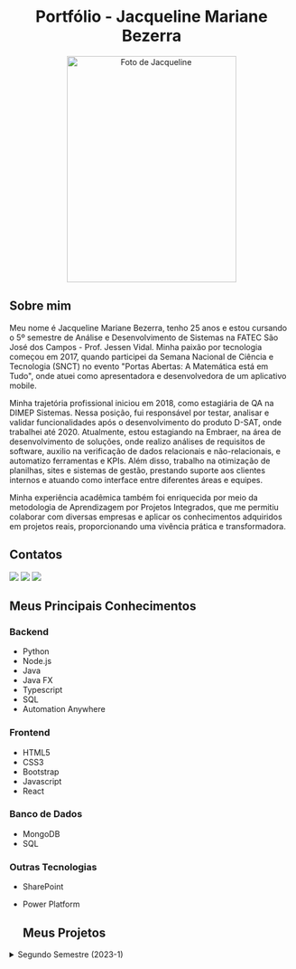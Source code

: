 <h1 align="center">Portfólio - Jacqueline Mariane Bezerra </h1>

<div align="center">


<img src="" alt="Foto de Jacqueline" width="300" height="400">
</div>

## Sobre mim
Meu nome é Jacqueline Mariane Bezerra, tenho 25 anos e estou cursando o 5º semestre de Análise e Desenvolvimento de Sistemas na FATEC São José dos Campos - Prof. Jessen Vidal. Minha paixão por tecnologia começou em 2017, quando participei da Semana Nacional de Ciência e Tecnologia (SNCT) no evento "Portas Abertas: A Matemática está em Tudo", onde atuei como apresentadora e desenvolvedora de um aplicativo mobile.

Minha trajetória profissional iniciou em 2018, como estagiária de QA na DIMEP Sistemas. Nessa posição, fui responsável por testar, analisar e validar funcionalidades após o desenvolvimento do produto D-SAT, onde trabalhei até 2020. Atualmente, estou estagiando na Embraer, na área de desenvolvimento de soluções, onde realizo análises de requisitos de software, auxilio na verificação de dados relacionais e não-relacionais, e automatizo ferramentas e KPIs. Além disso, trabalho na otimização de planilhas, sites e sistemas de gestão, prestando suporte aos clientes internos e atuando como interface entre diferentes áreas e equipes.

Minha experiência acadêmica também foi enriquecida por meio da metodologia de Aprendizagem por Projetos Integrados, que me permitiu colaborar com diversas empresas e aplicar os conhecimentos adquiridos em projetos reais, proporcionando uma vivência prática e transformadora.



## Contatos


[<img src = "https://img.shields.io/badge/Gmail-D14836?style=for-the-badge&logo=gmail&logoColor=white" />](mailto:jacqueline.mrnb@gmail.com)
[<img src = "https://img.shields.io/badge/github-black.svg?&style=for-the-badge&logo=github&logoColor=white" />](https://github.com/jxqlnm)
[<img src= "https://img.shields.io/badge/linkedin-%230077B5.svg?&style=for-the-badge&logo=linkedin&logoColor=white" />](https://www.linkedin.com/in/jacquelinebezerra/)

## Meus Principais Conhecimentos

### Backend
- Python
- Node.js
- Java
- Java FX
- Typescript
- SQL
- Automation Anywhere

### Frontend
- HTML5
- CSS3
- Bootstrap
- Javascript
- React

### Banco de Dados
- MongoDB
- SQL

### Outras Tecnologias
- SharePoint
- Power Platform

  ## Meus Projetos

<details>
  
  <summary>Segundo Semestre (2023-1)</summary>

  # API ADS 2º Semestre 
# Software Rendimento Escolar - VAPT

<p align="center">
      <img src="![Uploading logo-BuzzTech.png…]()
![logo-BuzzTech](https://github.com/user-attachments/assets/64428466-9ffe-4851-b221-431b77b303ac)
" alt="logo da Buzz Tech" width="200">
      <h2 align="center"> Buzz Tech</h2>
      Programa Desktop em Java que automatize o controle de atividades avaliativas para professores de uma escola estadual.
      Cliente: FATEC São José dos Campos.

  [GitHub do Projeto](https://github.com/BuzzTech-API/API_ADS_2SEMESTRE_2023.1) 
  
  **Tecnologias utilizadas:**
  
  * MySQL
  * Java
  * JavaFX
  * JavaFX Scene Builder

 **Contribuições pessoais:**
  
  Neste projeto, atuei como desenvolvedora e fui responsável por implementar O CRUD (Create, Read, Update, Delete) das entidades do projeto como "Aluno", usando um banco de dados simples (MySQL) e também atuaei na configurações de algumas telas utilizando JavaFX. 
  **Hard Skills:**
  
  Durante o desenvolvimento desse projeto, exercitei as seguintes hard skills:
  
  * MySQL
  * Java
  * JavaFX
  * JavaFX Scene Builder



